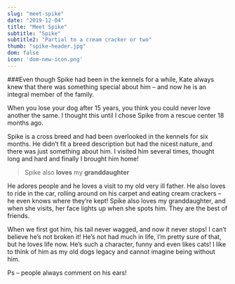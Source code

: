 ```yaml
---
slug: "meet-spike"
date: "2019-12-04"
title: "Meet Spike"
subtitle: "Spike"
subtitle2: "Partial to a cream cracker or two"
thumb: "spike-header.jpg"
dom: false
icon: 'dom-new-icon.png'
---
```


###Even though Spike had been in the kennels for a while, Kate always knew that there was something special about him – and now he is an integral member of the family. 

When you lose your dog after 15 years, you think you could never love another the same. I thought this until I chose Spike from a rescue center 18 months ago. 

Spike is a cross breed and had been overlooked in the kennels for six months. He didn’t fit a breed description but had the nicest nature, and there was just something about him. I visited him several times, thought long and hard and finally I brought him home! 

> Spike also **loves** my **granddaughter**

He adores people and he loves a visit to my old very ill father. He also loves to ride in the car, rolling around on his carpet and eating cream crackers – he even knows where they’re kept! Spike also loves my granddaughter, and when she visits, her face lights up when she spots him. They are the best of friends.

When we first got him, his tail never wagged,  and now it never stops!  I can’t believe he’s not broken it! He’s not had much in life, I’m pretty sure of that, but he loves life now. He’s such a character, funny and even likes cats! I like to think of him as my old dogs legacy and cannot imagine being without him.

Ps – people always comment on his ears!